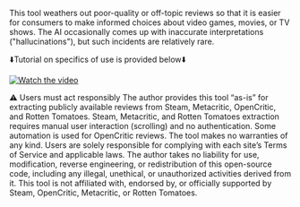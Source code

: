 This tool weathers out poor-quality or off-topic reviews so that it is easier for consumers to make informed choices about video games, movies, or TV shows. The AI occasionally comes up with inaccurate interpretations ("hallucinations"), but such incidents are relatively rare.


⬇️Tutorial on specifics of use is provided below⬇️

[![Watch the video](https://img.youtube.com/vi/OYCJfZcI5QY/0.jpg)](https://www.youtube.com/watch?v=OYCJfZcI5QY)

⚠️ Users must act responsibly
The author provides this tool “as-is” for extracting publicly available reviews from Steam, Metacritic, OpenCritic, and Rotten Tomatoes. Steam, Metacritic, and Rotten Tomatoes extraction requires manual user interaction (scrolling) and no authentication. Some automation is used for OpenCritic reviews. The tool makes no warranties of any kind. Users are solely responsible for complying with each site’s Terms of Service and applicable laws. The author takes no liability for use, modification, reverse engineering, or redistribution of this open-source code, including any illegal, unethical, or unauthorized activities derived from it. This tool is not affiliated with, endorsed by, or officially supported by Steam, OpenCritic, Metacritic, or Rotten Tomatoes.

